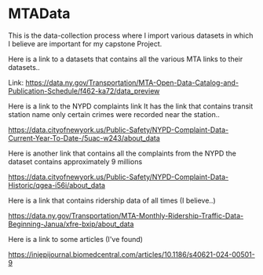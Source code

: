 # MTAData
This is the data-collection process where I import various datasets in which I believe are important for my capstone Project.

Here is a link to a datasets that contains all the various MTA links to their datasets..

Link: https://data.ny.gov/Transportation/MTA-Open-Data-Catalog-and-Publication-Schedule/f462-ka72/data_preview


Here is a link to the NYPD complaints link
It has the link that contains transit station name only certain crimes were recorded near the station..

https://data.cityofnewyork.us/Public-Safety/NYPD-Complaint-Data-Current-Year-To-Date-/5uac-w243/about_data



Here is another link that contains all the complaints from the NYPD the dataset contains approximately 9 millions

https://data.cityofnewyork.us/Public-Safety/NYPD-Complaint-Data-Historic/qgea-i56i/about_data


Here is a link that contains ridership data of all times (I believe..)

https://data.ny.gov/Transportation/MTA-Monthly-Ridership-Traffic-Data-Beginning-Janua/xfre-bxip/about_data

Here is a link to some articles (I've found) 

https://injepijournal.biomedcentral.com/articles/10.1186/s40621-024-00501-9

